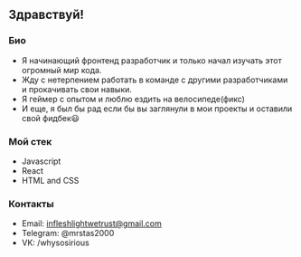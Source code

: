 ## Здравствуй!

### Био
- Я начинающий фронтенд разработчик и только начал изучать этот огромный мир кода.
- Жду с нетерпением работать в команде с другими разработчиками и прокачивать свои навыки.
- Я геймер с опытом и люблю ездить на велосипеде(фикс)
- И еще, я был бы рад если бы вы заглянули в мои проекты и оставили свой фидбек😃

### Мой стек
- Javascript
- React
- HTML and CSS

### Контакты
- Email: infleshlightwetrust@gmail.com
- Telegram: @mrstas2000
- VK: /whysosirious
